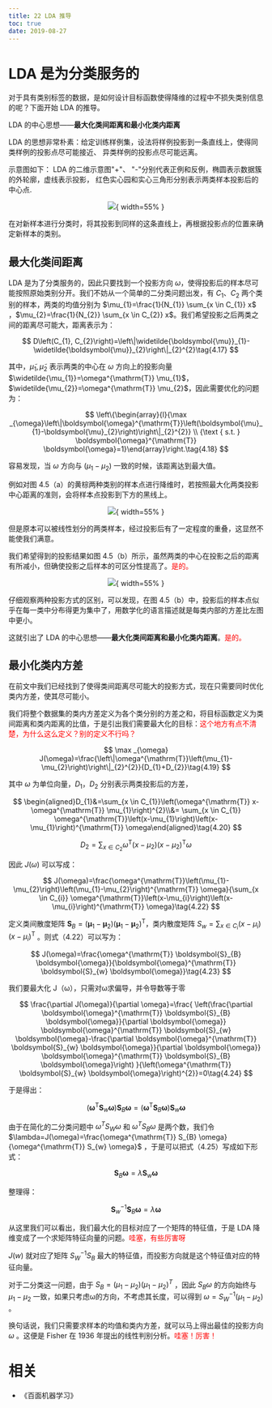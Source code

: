 ```yaml
---
title: 22 LDA 推导
toc: true
date: 2019-08-27
---
```


# LDA 是为分类服务的

对于具有类别标签的数据，是如何设计目标函数使得降维的过程中不损失类别信息的呢？下面开始 LDA 的推导。


LDA 的中心思想——**最大化类间距离和最小化类内距离**




LDA 的思想非常朴素：给定训练样例集，设法将样例投影到一条直线上，使得同类样例的投影点尽可能接近、 异类样例的投影点尽可能远离。

示意图如下： LDA 的二维示意图"+"、 "-"分别代表正例和反例，椭圆表示数据簇的外轮廓，虚线表示投影， 红色实心园和实心三角形分别表示两类样本投影后的中心点.


<center>

![](http://images.iterate.site/blog/image/180626/ih4CF1e14C.png?imageslim){ width=55% }


</center>


在对新样本进行分类时，将其投影到同样的这条直线上，再根据投影点的位置来确定新样本的类别。



## 最大化类间距离


LDA 是为了分类服务的，因此只要找到一个投影方向 $\omega$，使得投影后的样本尽可能按照原始类别分开。我们不妨从一个简单的二分类问题出发，有 $C_1$、$C_2$ 两个类别的样本，两类的均值分别为 $\mu_{1}=\frac{1}{N_{1}} \sum_{x \in C_{1}} x$ ，$\mu_{2}=\frac{1}{N_{2}} \sum_{x \in C_{2}} x$。我们希望投影之后两类之间的距离尽可能大，距离表示为：

$$
D\left(C_{1}, C_{2}\right)=\left\|\widetilde{\boldsymbol{\mu}}_{1}-\widetilde{\boldsymbol{\mu}}_{2}\right\|_{2}^{2}\tag{4.17}
$$

其中，$\widetilde{\mu}_{1}, \widetilde{\mu}_{2}$ 表示两类的中心在 $\omega$ 方向上的投影向量 $\widetilde{\mu_{1}}=\omega^{\mathrm{T}} \mu_{1}$，$\widetilde{\mu_{2}}=\omega^{\mathrm{T}} \mu_{2}$，因此需要优化的问题为：

$$
\left\{\begin{array}{l}{\max _{\omega}\left\|\boldsymbol{\omega}^{\mathrm{T}}\left(\boldsymbol{\mu}_{1}-\boldsymbol{\mu}_{2}\right)\right\|_{2}^{2}} \\ {\text { s.t. } \boldsymbol{\omega}^{\mathrm{T}} \boldsymbol{\omega}=1}\end{array}\right.\tag{4.18}
$$

容易发现，当 $\omega$ 方向与 $(\mu_1−\mu_2)$ 一致的时候，该距离达到最大值。

例如对图 4.5（a）的黄棕两种类别的样本点进行降维时，若按照最大化两类投影中心距离的准则，会将样本点投影到下方的黑线上。

<center>

![](http://images.iterate.site/blog/image/20190331/TYnsehnYY3Qn.png?imageslim){ width=55% }

</center>

但是原本可以被线性划分的两类样本，经过投影后有了一定程度的重叠，这显然不能使我们满意。


我们希望得到的投影结果如图 4.5（b）所示，虽然两类的中心在投影之后的距离有所减小，但确使投影之后样本的可区分性提高了。<span style="color:red;">是的。</span>

<center>

![](http://images.iterate.site/blog/image/20190331/tQSyPCfHdwtM.png?imageslim){ width=55% }

</center>


仔细观察两种投影方式的区别，可以发现，在图 4.5（b）中，投影后的样本点似乎在每一类中分布得更为集中了，用数学化的语言描述就是每类内部的方差比左图中更小。

这就引出了 LDA 的中心思想——**最大化类间距离和最小化类内距离**。<span style="color:red;">是的。</span>



## 最小化类内方差

在前文中我们已经找到了使得类间距离尽可能大的投影方式，现在只需要同时优化类内方差，使其尽可能小。

我们将整个数据集的类内方差定义为各个类分别的方差之和，将目标函数定义为类间距离和类内距离的比值，于是引出我们需要最大化的目标：<span style="color:red;">这个地方有点不清楚，为什么这么定义？别的定义不行吗？</span>


$$
\max _{\omega} J(\omega)=\frac{\left\|\omega^{\mathrm{T}}\left(\mu_{1}-\mu_{2}\right)\right\|_{2}^{2}}{D_{1}+D_{2}}\tag{4.19}
$$

其中 $ω$ 为单位向量，$D_1$，$D_2$ 分别表示两类投影后的方差，

$$
\begin{aligned}D_{1}&=\sum_{x \in C_{1}}\left(\omega^{\mathrm{T}} x-\omega^{\mathrm{T}} \mu_{1}\right)^{2}\\&=  \sum_{x \in C_{1}} \omega^{\mathrm{T}}\left(x-\mu_{1}\right)\left(x-\mu_{1}\right)^{\mathrm{T}} \omega\end{aligned}\tag{4.20}
$$

$$
D_{2}=\sum_{x \in C_{2}} \omega^{\mathrm{T}}\left(x-\mu_{2}\right)\left(x-\mu_{2}\right)^{\mathrm{T}} \omega \tag{4.21}
$$

因此 $J(\omega)$ 可以写成：

$$
J(\omega)=\frac{\omega^{\mathrm{T}}\left(\mu_{1}-\mu_{2}\right)\left(\mu_{1}-\mu_{2}\right)^{\mathrm{T}} \omega}{\sum_{x \in C_{i}} \omega^{\mathrm{T}}\left(x-\mu_{i}\right)\left(x-\mu_{i}\right)^{\mathrm{T}} \omega}\tag{4.22}
$$


定义类间散度矩阵 $\boldsymbol{S}_{B}=\left(\boldsymbol{\mu}_{1}-\boldsymbol{\mu}_{2}\right)\left(\boldsymbol{\mu}_{1}-\boldsymbol{\mu}_{2}\right)^{\mathrm{T}}$，类内散度矩阵 $S_{w}=\sum_{x \in C_{i}}\left(x-\mu_{i}\right)\left(x-\mu_{i}\right)^{\mathrm{T}}$ 。则式（4.22）可以写为：

$$
J(\omega)=\frac{\omega^{\mathrm{T}} \boldsymbol{S}_{B} \boldsymbol{\omega}}{\boldsymbol{\omega}^{\mathrm{T}} \boldsymbol{S}_{w} \boldsymbol{\omega}}\tag{4.23}
$$


我们要最大化 J（ω），只需对ω求偏导，并令导数等于零


$$
\frac{\partial J(\omega)}{\partial \omega}=\frac{
\left(\frac{\partial \boldsymbol{\omega}^{\mathrm{T}} \boldsymbol{S}_{B} \boldsymbol{\omega}}{\partial \boldsymbol{\omega}} \boldsymbol{\omega}^{\mathrm{T}} \boldsymbol{S}_{w} \boldsymbol{\omega}-\frac{\partial \boldsymbol{\omega}^{\mathrm{T}} \boldsymbol{S}_{w} \boldsymbol{\omega}}{\partial \boldsymbol{\omega}} \boldsymbol{\omega}^{\mathrm{T}} \boldsymbol{S}_{B} \boldsymbol{\omega}\right)
}{\left(\omega^{\mathrm{T}} \boldsymbol{S}_{w} \boldsymbol{\omega}\right)^{2}}=0\tag{4.24}
$$


于是得出：

$$
\left(\boldsymbol{\omega}^{\mathrm{T}} \boldsymbol{S}_{w} \boldsymbol{\omega}\right) \boldsymbol{S}_{B} \boldsymbol{\omega}=\left(\boldsymbol{\omega}^{\mathrm{T}} \boldsymbol{S}_{B} \boldsymbol{\omega}\right) \boldsymbol{S}_{w} \boldsymbol{\omega}\tag{4.25}
$$

由于在简化的二分类问题中 $\omega^TS_W\omega$ 和 $\omega^TS_B\omega$ 是两个数，我们令 $\lambda=J(\omega)=\frac{\omega^{\mathrm{T}} S_{B} \omega}{\omega^{\mathrm{T}} S_{w} \omega}$ ，于是可以把式（4.25）写成如下形式：

$$
\boldsymbol{S}_{B} \boldsymbol{\omega}=\lambda \boldsymbol{S}_{w} \boldsymbol{\omega}\tag{4.26}
$$


整理得：

$$
\boldsymbol{S}_{w}^{-1} \boldsymbol{S}_{B} \boldsymbol{\omega}=\lambda \boldsymbol{\omega}\tag{4.27}
$$


从这里我们可以看出，我们最大化的目标对应了一个矩阵的特征值，于是 LDA 降维变成了一个求矩阵特征向量的问题。<span style="color:red;">哇塞，有些厉害呀</span>

$J(w)$ 就对应了矩阵 $S_W^{-1}S_B$ 最大的特征值，而投影方向就是这个特征值对应的特征向量。


对于二分类这一问题，由于 $S_B=(\mu_1-\mu_2)(\mu_1-\mu_2)^T$ ，因此 $S_B\omega$ 的方向始终与 $μ_1−μ_2$ 一致，如果只考虑ω的方向，不考虑其长度，可以得到 $\omega=S_W^{-1}(\mu_1-\mu_2)$ 。

换句话说，我们只需要求样本的均值和类内方差，就可以马上得出最佳的投影方向 $\omega$ 。这便是 Fisher 在 1936 年提出的线性判别分析。<span style="color:red;">哇塞！厉害！</span>


# 相关

- 《百面机器学习》
